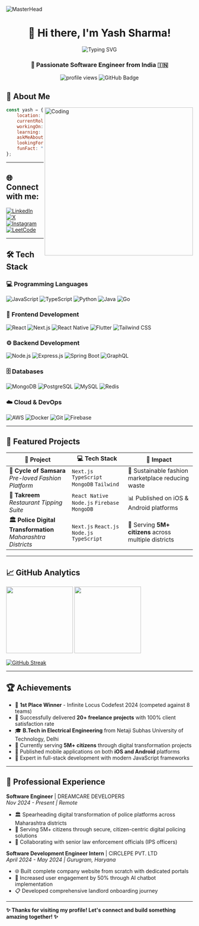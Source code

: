![MasterHead](https://repository-images.githubusercontent.com/588181932/e36ec678-7984-4cdd-8e4c-a3932772ff8e)

<h1 align="center">👋 Hi there, I'm Yash Sharma!</h1>

<p align="center">
<img src="https://readme-typing-svg.herokuapp.com?font=Fira+Code&pause=500&color=00D9FF&center=true&vCenter=true&width=435&lines=Full-Stack+Developer;Software+Engineer;MERN+Stack+Expert;Mobile+App+Developer;Open+Source+Contributor" alt="Typing SVG" />
</p>

<h3 align="center">🚀 Passionate Software Engineer from India 🇮🇳</h3>

<p align="center">
<img src="https://komarev.com/ghpvc/?username=yash558&label=Profile%20views&color=0e75b6&style=flat" alt="profile views" />
<img src="https://img.shields.io/github/followers/yash558?label=Followers&style=social" alt="GitHub Badge">
</p>


## 🎯 About Me
<img align="right" alt="Coding" width="400" src="https://i.pinimg.com/originals/3e/9d/52/3e9d52bc38fa287a4cf10dcf8139076d.gif">

```javascript
const yash = {
    location: "Delhi, India",
    currentRole: "Software Engineer @ DREAMCARE DEVELOPERS",
    workingOn: "Digital transformation of police platforms across Maharashtra",
    learning: ["TypeScript", "Next.js 15", "Advanced React Patterns"],
    askMeAbout: ["MERN Stack", "React Native", "System Design", "DSA"],
    lookingFor: "Remote SDE opportunities",
    funFact: "I've served 5M+ citizens through digital transformation! 🌟"
};
```

---

## 🌐 Connect with me:

<a href="https://www.linkedin.com/in/yashsharma24" target="blank">
  <img src="https://img.shields.io/badge/LinkedIn-0077B5?style=for-the-badge&logo=linkedin&logoColor=white" alt="LinkedIn"/>
</a>
<a href="https://x.com/Yashsha62367260" target="blank">
  <img src="https://img.shields.io/badge/X-000000?style=for-the-badge&logo=x&logoColor=white" alt="X"/>
</a>
<a href="https://www.instagram.com" target="blank">
  <img src="https://img.shields.io/badge/Instagram-E4405F?style=for-the-badge&logo=instagram&logoColor=white" alt="Instagram"/>
</a>
<a href="https://leetcode.com/u/yashsharma123" target="blank">
  <img src="https://img.shields.io/badge/LeetCode-FFA116?style=for-the-badge&logo=leetcode&logoColor=black" alt="LeetCode"/>
</a>

---

## 🛠️ Tech Stack

### 💻 Programming Languages
![JavaScript](https://img.shields.io/badge/JavaScript-F7DF1E?style=for-the-badge&logo=javascript&logoColor=black)
![TypeScript](https://img.shields.io/badge/TypeScript-007ACC?style=for-the-badge&logo=typescript&logoColor=white)
![Python](https://img.shields.io/badge/Python-3776AB?style=for-the-badge&logo=python&logoColor=white)
![Java](https://img.shields.io/badge/Java-ED8B00?style=for-the-badge&logo=java&logoColor=white)
![Go](https://img.shields.io/badge/Go-00ADD8?style=for-the-badge&logo=go&logoColor=white)

### 🎨 Frontend Development
![React](https://img.shields.io/badge/React-20232A?style=for-the-badge&logo=react&logoColor=61DAFB)
![Next.js](https://img.shields.io/badge/Next.js-000000?style=for-the-badge&logo=nextdotjs&logoColor=white)
![React Native](https://img.shields.io/badge/React_Native-20232A?style=for-the-badge&logo=react&logoColor=61DAFB)
![Flutter](https://img.shields.io/badge/Flutter-02569B?style=for-the-badge&logo=flutter&logoColor=white)
![Tailwind CSS](https://img.shields.io/badge/Tailwind_CSS-38B2AC?style=for-the-badge&logo=tailwind-css&logoColor=white)

### ⚙️ Backend Development
![Node.js](https://img.shields.io/badge/Node.js-43853D?style=for-the-badge&logo=node.js&logoColor=white)
![Express.js](https://img.shields.io/badge/Express.js-404D59?style=for-the-badge)
![Spring Boot](https://img.shields.io/badge/Spring_Boot-6DB33F?style=for-the-badge&logo=spring&logoColor=white)
![GraphQL](https://img.shields.io/badge/GraphQL-E10098?style=for-the-badge&logo=graphql&logoColor=white)

### 🗄️ Databases
![MongoDB](https://img.shields.io/badge/MongoDB-4EA94B?style=for-the-badge&logo=mongodb&logoColor=white)
![PostgreSQL](https://img.shields.io/badge/PostgreSQL-316192?style=for-the-badge&logo=postgresql&logoColor=white)
![MySQL](https://img.shields.io/badge/MySQL-00000F?style=for-the-badge&logo=mysql&logoColor=white)
![Redis](https://img.shields.io/badge/Redis-DC382D?style=for-the-badge&logo=redis&logoColor=white)

### ☁️ Cloud & DevOps
![AWS](https://img.shields.io/badge/AWS-232F3E?style=for-the-badge&logo=amazon-aws&logoColor=white)
![Docker](https://img.shields.io/badge/Docker-2496ED?style=for-the-badge&logo=docker&logoColor=white)
![Git](https://img.shields.io/badge/Git-F05032?style=for-the-badge&logo=git&logoColor=white)
![Firebase](https://img.shields.io/badge/Firebase-FFCA28?style=for-the-badge&logo=firebase&logoColor=black)

---

## 🚀 Featured Projects

| 🌟 Project | 💻 Tech Stack | 🎯 Impact |
|------------|---------------|-----------|
| **🔄 Cycle of Samsara** <br> *Pre-loved Fashion Platform* | `Next.js` `TypeScript` `MongoDB` `Tailwind` | 🌱 Sustainable fashion marketplace reducing waste |
| **📱 Takreem** <br> *Restaurant Tipping Suite* | `React Native` `Node.js` `Firebase` `MongoDB` | 📊 Published on iOS & Android platforms |
| **🏛️ Police Digital Transformation** <br> *Maharashtra Districts* | `Next.js` `React.js` `Node.js` `TypeScript` | 👥 Serving **5M+ citizens** across multiple districts |

---

## 📈 GitHub Analytics

<img height="180em" src="https://github-readme-stats.vercel.app/api?username=yash558&show_icons=true&theme=tokyonight&include_all_commits=true&count_private=true"/>
<img height="180em" src="https://github-readme-stats.vercel.app/api/top-langs/?username=yash558&layout=compact&langs_count=7&theme=tokyonight"/>

[![GitHub Streak](https://github-readme-streak-stats.herokuapp.com/?user=yash558&theme=tokyonight)](https://git.io/streak-stats)

---

## 🏆 Achievements

- 🥇 **1st Place Winner** - Infinite Locus Codefest 2024 (competed against 8 teams)
- 💼 Successfully delivered **20+ freelance projects** with 100% client satisfaction rate
- 🎓 **B.Tech in Electrical Engineering** from Netaji Subhas University of Technology, Delhi
- 🌟 Currently serving **5M+ citizens** through digital transformation projects
- 📱 Published mobile applications on both **iOS and Android** platforms
- 🚀 Expert in full-stack development with modern JavaScript frameworks

---

## 💼 Professional Experience

**Software Engineer** | DREAMCARE DEVELOPERS  
*Nov 2024 - Present | Remote*
- 🏛️ Spearheading digital transformation of police platforms across Maharashtra districts
- 👥 Serving 5M+ citizens through secure, citizen-centric digital policing solutions
- 🤝 Collaborating with senior law enforcement officials (IPS officers)

**Software Development Engineer Intern** | CIRCLEPE PVT. LTD  
*April 2024 - May 2024 | Gurugram, Haryana*
- 🌐 Built complete company website from scratch with dedicated portals
- 🚀 Increased user engagement by 50% through AI chatbot implementation
- 📋 Developed comprehensive landlord onboarding journey

---

**✨ Thanks for visiting my profile! Let's connect and build something amazing together! ✨**
